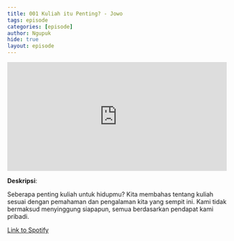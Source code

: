 ```yaml
---
title: 001 Kuliah itu Penting? - Jowo
tags: episode
categories: [episode]
author: Ngupuk
hide: true
layout: episode
---
```


<iframe src="https://open.spotify.com/embed/episode/3pWgDJbvPihqDpJHY09LD6" width="100%" height="250" frameborder="0" allowtransparency="true" allow="encrypted-media"></iframe>

**Deskripsi**:

Seberapa penting kuliah untuk hidupmu? Kita membahas tentang kuliah sesuai dengan pemahaman dan pengalaman kita yang sempit ini.
Kami tidak bermaksud menyinggung siapapun, semua berdasarkan pendapat kami pribadi.

[Link to Spotify](https://open.spotify.com/episode/3pWgDJbvPihqDpJHY09LD6)

